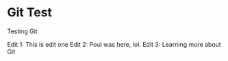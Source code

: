 # Git Test

Testing Git

Edit 1: This is edit one
Edit 2: Poul was here, lol.
Edit 3: Learning more about Git

